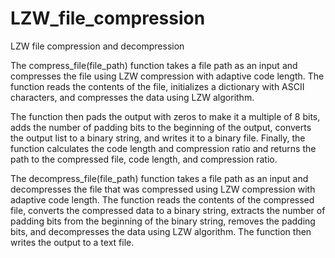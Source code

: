 # LZW_file_compression
LZW file compression and decompression

The compress_file(file_path) function takes a file path as an input and compresses the file using LZW compression with adaptive code length. The function reads the contents of the file, initializes a dictionary with ASCII characters, and compresses the data using LZW algorithm.

The function then pads the output with zeros to make it a multiple of 8 bits, adds the number of padding bits to the beginning of the output, converts the output list to a binary string, and writes it to a binary file. Finally, the function calculates the code length and compression ratio and returns the path to the compressed file, code length, and compression ratio.

The decompress_file(file_path) function takes a file path as an input and decompresses the file that was compressed using LZW compression with adaptive code length. The function reads the contents of the compressed file, converts the compressed data to a binary string, extracts the number of padding bits from the beginning of the binary string, removes the padding bits, and decompresses the data using LZW algorithm. The function then writes the output to a text file.
